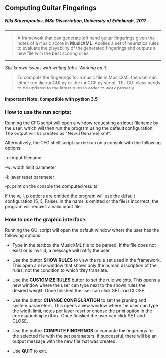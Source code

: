 ## Computing Guitar Fingerings
##### Niki Stavropoulou, MSc Dissertation, University of Edinburgh, 2017

---

>A framework that can generate left hand guitar fingerings given the notes of a music score in **MusicXML**. Applies a set
of heuristics rules to evaluate the playability of the generated fingerings and outputs a new file with the best scoring ones.

---

_Still known issues with writing tabs. Working on it._

> To compute the fingerings for a music file in MusicXML the user can either run the runGUI.py or the runCGF.py script. 
The GUI class needs to be updated to the latest rules in order to work properly.

#### Important Note: Compatible with python 3.5

### How to use the run scripts:

Running the CFG script will open a window requesting an input filename by the user, which will then run the program using the default configuration. The output will be created as "New_[filename].xml".

Alternatively, the CFG shell script can be run on a console with the following options:

-n: input filename

-w: width limit parameter

-l: layer reset parameter

-p: print on the console the computed results

If the w, l, p options are omitted the program will use the default configuration (5, 5, False). In the name is omitted or the file is incorrect, the program will request a valid input file.

### How to use the graphic interface:

Running the GUI script will open the default window where the user has the following options:

- Type in the textbox the MusicXML file to be parsed. 
If the file does not exist or is invalid, a message will notify the user.

- Use the button **SHOW RULES** to view the rule set used in the framework. 
This open a new window that shows only the human description of the rules, not the condition to which they translate.

- Use the **CUSTOMIZE RULES** button to set the rule weights. 
This opens a new window where the user can type next to the shown rules the desired weight.
Once finished the user can click SET and CLOSE.

- Use the button **CHANGE CONFIGURATION** to set the pruning and system parameters.
This opens a new window where the user can type the width limit, notes per layer reset or choose the print option in the corresponding textbox.
Once finished the user can click SET and CLOSE.

- Use the button **COMPUTE FINGERINGS** to compute the fingerings for the selected file with the set parameters. If successful, there will be an output message with the new file that was created.

- Use **QUIT** to exit.
